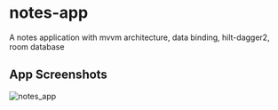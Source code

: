 # notes-app
A notes application with mvvm architecture, data binding, hilt-dagger2, room database

## App Screenshots
![notes_app](https://img001.prntscr.com/file/img001/zFGJUEOrSyiRMxW0g235RQ.png)
